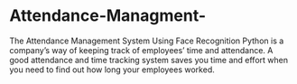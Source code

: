 # Attendance-Managment-
The Attendance Management System Using Face Recognition Python is a company’s way of keeping track of employees’ time and attendance. A good attendance and time tracking system saves you time and effort when you need to find out how long your employees worked.
